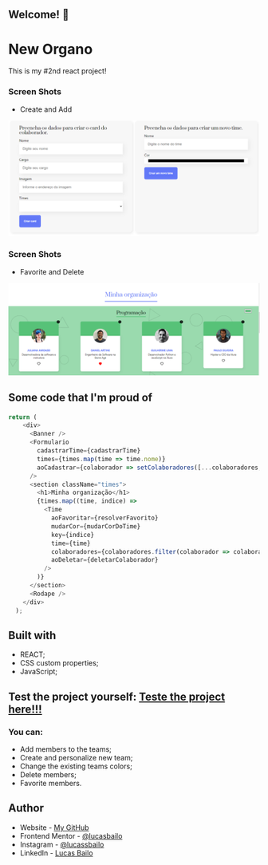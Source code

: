 ## Welcome! 👋

# New Organo

This is my #2nd react project!

### Screen Shots
- Create and Add

![](./ss/Create.png)

### Screen Shots

- Favorite and Delete

![](./ss/FavAndDelete.png)

## Some code that I'm proud of
```js
return (
    <div>
      <Banner />
      <Formulario
        cadastrarTime={cadastrarTime}
        times={times.map(time => time.nome)} 
        aoCadastrar={colaborador => setColaboradores([...colaboradores, colaborador])}
      />
      <section className="times">
        <h1>Minha organização</h1>
        {times.map((time, indice) => 
          <Time
            aoFavoritar={resolverFavorito}
            mudarCor={mudarCorDoTime} 
            key={indice} 
            time={time} 
            colaboradores={colaboradores.filter(colaborador => colaborador.time === time.nome)}
            aoDeletar={deletarColaborador} 
          />
        )}
      </section>
      <Rodape />
    </div>
  );
```

## Built with

- REACT;
- CSS custom properties;
- JavaScript;

## Test the project yourself: [Teste the project here!!!](https://organo2-psi.vercel.app/)

### You can:

- Add members to the teams;
- Create and personalize new team;
- Change the existing teams colors;
- Delete members;
- Favorite members.

## Author

- Website - [My GitHub](https://github.com/lucasbailo)
- Frontend Mentor - [@lucasbailo](https://www.frontendmentor.io/profile/lucasbailo)
- Instagram - [@lucassbailo](https://www.instagram.com/lucassbailo/)
- LinkedIn - [Lucas Bailo](https://www.linkedin.com/in/lcsbailo)
